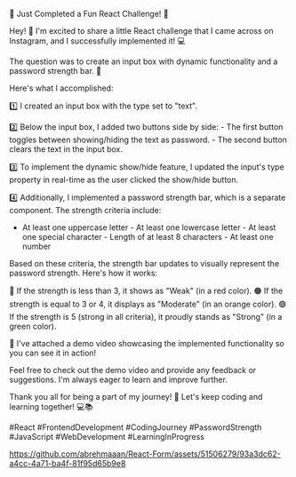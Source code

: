 🚀 Just Completed a Fun React Challenge! 🚀

Hey! 👋 I\'m excited to share a little React challenge that
I came across on Instagram, and I successfully implemented it! 💻

The question was to create an input box with dynamic functionality and a
password strength bar. 🤔

Here\'s what I accomplished:

1️⃣ I created an input box with the type set to \"text\".

2️⃣ Below the input box, I added two buttons side by side:  - The first
button toggles between showing/hiding the text as password.  - The
second button clears the text in the input box.

3️⃣ To implement the dynamic show/hide feature, I updated the input\'s
type property in real-time as the user clicked the show/hide button.

4️⃣ Additionally, I implemented a password strength bar, which is a
separate component. The strength criteria include:

 - At least one uppercase letter  - At least one lowercase letter  - At
least one special character  - Length of at least 8 characters  - At
least one number

Based on these criteria, the strength bar updates to visually represent
the password strength. Here\'s how it works:

🔴 If the strength is less than 3, it shows as \"Weak\" (in a red
color). 🟠 If the strength is equal to 3 or 4, it displays as
\"Moderate\" (in an orange color). 🟢 If the strength is 5 (strong in
all criteria), it proudly stands as \"Strong\" (in a green color).

🎥 I\'ve attached a demo video showcasing the implemented functionality
so you can see it in action!

Feel free to check out the demo video and provide any feedback or
suggestions. I\'m always eager to learn and improve further.

Thank you all for being a part of my journey! 🙏 Let\'s keep coding and
learning together! 💻📚

#React #FrontendDevelopment #CodingJourney #PasswordStrength #JavaScript
#WebDevelopment #LearningInProgress

https://github.com/abrehmaaan/React-Form/assets/51506279/93a3dc62-a4cc-4a71-ba4f-81f95d65b9e8

